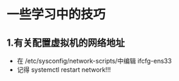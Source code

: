 # 一些学习中的技巧

## 1.有关配置虚拟机的网络地址

- 在 /etc/sysconfig/network-scripts/中编辑 ifcfg-ens33
- 记得 systemctl restart network!!!